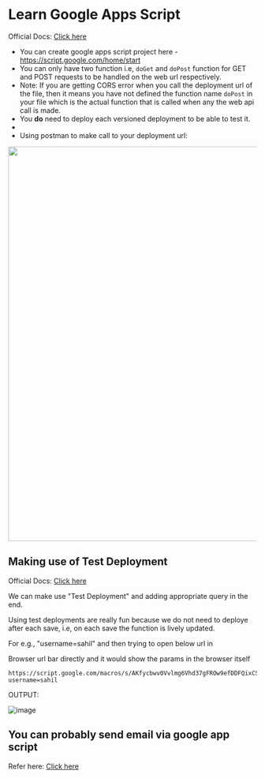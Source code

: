 # Learn Google Apps Script

Official Docs: [Click here](https://developers.google.com/apps-script/guides/web)

- You can create google apps script project here - https://script.google.com/home/start
- You can only have two function i.e, `doGet` and `doPost` function for GET and POST requests to be handled on the web url respectively.
- Note: If you are getting CORS error when you call the deployment url of the file, then it means you have not defined the function name `doPost` in your file which is the actual function that is called when any the web api call is made.
- You **do** need to deploy each versioned deployment to be able to test it.
- 
- Using postman to make call to your deployment url:

<image width="800" src="https://github.com/sahilrajput03/learn-google-apps-script/assets/31458531/ad661c4e-f06a-4201-ae6c-d0b0b2161790" />


## Making use of Test Deployment

Official Docs: [Click here](https://developers.google.com/apps-script/guides/web)

We can make use "Test Deployment" and adding appropriate query in the end.

Using test deployments are really fun because we do not need to deploye after each save, i.e, on each save the function is lively updated.

For e.g., "username=sahil" and then trying to open below url in

Browser url bar directly and it would show the params in the browser itself

```
https://script.google.com/macros/s/AKfycbwv0Vvlmg6Vhd37gFROw9efDDFQixCShKh0Wt4XE48/dev?username=sahil
````

OUTPUT:

![image](https://github.com/sahilrajput03/learn-google-apps-script/assets/31458531/91896983-601c-4f5d-8e34-83d2db2ab177)


## You can probably send email via google app script

Refer here: [Click here](https://stackoverflow.com/a/43143736/10012446)

